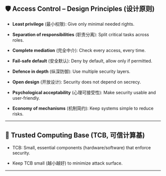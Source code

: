 ## 🛡️ Access Control – Design Principles (设计原则)

- **Least privilege** (最小权限): Give only minimal needed rights.
    
- **Separation of responsibilities** (职责分离): Split critical tasks across roles.
    
- **Complete mediation** (完全中介): Check every access, every time.
    
- **Fail-safe default** (安全默认): Deny by default, allow only if permitted.
    
- **Defence in depth** (纵深防御): Use multiple security layers.
    
- **Open design** (开放设计): Security does not depend on secrecy.
    
- **Psychological acceptability** (心理可接受性): Make security usable and user-friendly.
    
- **Economy of mechanisms** (机制简约): Keep systems simple to reduce risks.
    

---

## 🔑 Trusted Computing Base (TCB, 可信计算基)

- TCB: Small, essential components (hardware/software) that enforce security.
    
- Keep TCB small (越小越好) to minimize attack surface.
    

---